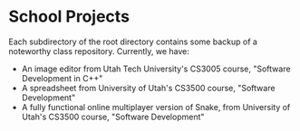 # School Projects

Each subdirectory of the root directory contains some backup of a noteworthy class repository. Currently, we have:

- An image editor from Utah Tech University's CS3005 course, "Software Development in C++"
- A spreadsheet from University of Utah's CS3500 course, "Software Development"
- A fully functional online multiplayer version of Snake, from University of Utah's CS3500 course, "Software Development"
